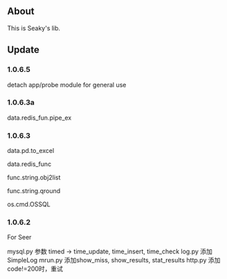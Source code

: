 ## About

This is Seaky's lib.



## Update

### 1.0.6.5

detach app/probe module for general use



### 1.0.6.3a

data.redis_fun.pipe_ex



### 1.0.6.3

data.pd.to_excel

data.redis_func

func.string.obj2list

func.string.qround

os.cmd.OSSQL



### 1.0.6.2

For Seer

mysql.py    参数 timed -> time_update, time_insert, time_check
log.py  添加SimpleLog
mrun.py 添加show_miss, show_results, stat_results
http.py 添加code!=200时，重试
